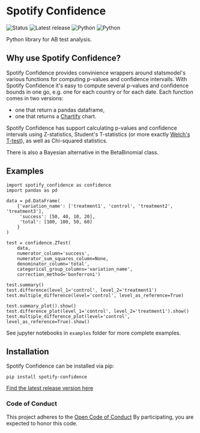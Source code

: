 Spotify Confidence
========

![Status](https://img.shields.io/badge/Status-Beta-blue.svg)
![Latest release](https://img.shields.io/badge/release-2.4.1-green.svg "Latest release: 2.4.1")
![Python](https://img.shields.io/badge/Python-3.6-blue.svg "Python")
![Python](https://img.shields.io/badge/Python-3.7-blue.svg "Python")

Python library for AB test analysis.

Why use Spotify Confidence?
-----------------

Spotify Confidence provides convinience wrappers around statsmodel's various functions for computing p-values and confidence intervalls. 
With Spotify Confidence it's easy to compute several p-values and confidence bounds in one go, e.g. one for each country or for each date. 
Each function comes in two versions: 
 - one that return a pandas dataframe,
 - one that returns a [Chartify](https://github.com/spotify/chartify) chart.

Spotify Confidence has support calculating p-values and confidence intervals using Z-statistics, Student's T-statistics 
(or more exactly [Welch's T-test](https://en.wikipedia.org/wiki/Welch%27s_t-test)), as well as Chi-squared statistics.

There is also a Bayesian alternative in the BetaBinomial class.

Examples
--------
```
import spotify_confidence as confidence
import pandas as pd

data = pd.DataFrame(
    {'variation_name': ['treatment1', 'control', 'treatment2', 'treatment3'],
     'success': [50, 40, 10, 20],
     'total': [100, 100, 50, 60]
    }
)

test = confidence.ZTest(
    data,
    numerator_column='success',
    numerator_sum_squares_column=None,
    denominator_column='total',
    categorical_group_columns='variation_name',
    correction_method='bonferroni')
    
test.summary()
test.difference(level_1='control', level_2='treatment1')
test.multiple_difference(level='control', level_as_reference=True)

test.summary_plot().show()
test.difference_plot(level_1='control', level_2='treatment1').show()
test.multiple_difference_plot(level='control', level_as_reference=True).show()
```

See jupyter notebooks in `examples` folder for more complete examples.

Installation
------------
Spotify Confidence can be installed via pip:

```pip install spotify-confidence```

[Find the latest release version here](https://github.com/spotify/confidence/releases)

### Code of Conduct

This project adheres to the [Open Code of Conduct](https://github.com/spotify/code-of-conduct/blob/master/code-of-conduct.md) By participating, you are expected to honor this code.

